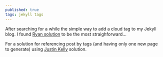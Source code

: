 ```yaml
---
published: true
tags: jekyll tags
---
```

After searching for a while the simple way to add a cloud tag
to my Jekyll blog. I found [Ryan solution](https://dev.to/rpalo/jekyll-tags-the-easy-way) to be the most straighforward...

For a solution for referencing post by tags (and having only one new page to generate) using [Justin Kelly](https://justin.kelly.org.au/jekyll-tags-page/) solution.

